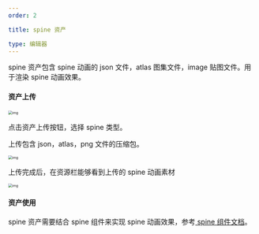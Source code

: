 ```yaml
---
order: 2

title: spine 资产

type: 编辑器
---
```


spine 资产包含 spine 动画的 json 文件，atlas 图集文件，image 贴图文件。用于渲染 spine 动画效果。



#### 资产上传

<img src="https://intranetproxy.alipay.com/skylark/lark/0/2021/png/76063/1626680500571-3e7ab1a2-4991-4f7f-b219-9b6643b69247.png" alt="img" style="zoom:50%;" />

点击资产上传按钮，选择 spine 类型。

上传包含 json，atlas，png 文件的压缩包。

<img src="https://intranetproxy.alipay.com/skylark/lark/0/2021/png/76063/1626681056140-56a07cc8-641f-4245-9137-dd2d9346971d.png" alt="img" style="zoom: 50%;" />

上传完成后，在资源栏能够看到上传的 spine 动画素材

<img src="https://intranetproxy.alipay.com/skylark/lark/0/2021/png/76063/1626681082986-4901246a-646e-4dbf-b50d-d23da7bf4099.png" alt="img" style="zoom:50%;" />

#### 资产使用

spine 资产需要结合 spine 组件来实现 spine 动画效果，参考[ spine 组件文档](${docs}editor-component-spine.zh-CN)。